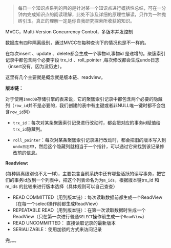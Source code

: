 > 每日一个知识点系列的目的是针对某一个知识点进行概括性总结，可在一分钟内完成知识点的阅读理解，此处不涉及详细的原理性解读，只作为一种抛砖引玉。真正的理解一定是你自我研究探索所收获的知识。



MVCC，Multi-Version Concurrency Control，多版本并发控制 

数据库有四种隔离级别，通过MVCC在每种查询下的情况也是不一样的。

在每次insert 、update 、delete都会生成一个事物id,事物id 是递增的。聚簇索引记录中都包含两个必要字段 trx_id 、roll_pointer ,每次修改都会生成undo日志（insert没有，因为没历史）。

这里有几个主要就是概念就是版本链、readview。

**版本链：**

对于使用`InnoDB`存储引擎的表来说，它的聚簇索引记录中都包含两个必要的隐藏列（`row_id`并不是必要的，我们创建的表中有主键或者非NULL唯一键时都不会包含`row_id`列）

- `trx_id`：每次对某条聚簇索引记录进行改动时，都会把对应的事务id赋值给`trx_id`隐藏列。

- `roll_pointer`：每次对某条聚簇索引记录进行改动时，都会把旧的版本写入到`undo日志`中，然后这个隐藏列就相当于一个指针，可以通过它来找到该记录修改前的信息。

  

**Readview:**

 (每种隔离级别也不太一样)，主要包含当前系统中还有哪些活跃的读写事务，把它们的事务id放到一个列表中，把这个列表命名为为`m_ids`，根据版本链trx_id 和m_ids 的比较来进行版本选择（具体规则可以自己查查）

- READ COMMITTED（用到版本链）：每次读取数据前都生成一个ReadView（在每一个select操作前都生成ReadView）
- REPEATABLE READ（用到版本链）：在第一次读取数据时生成一个ReadView（只在第一次进行普通`SELECT`操作前生成一个`ReadView`）
- READ UNCOMMITTED： 直接读取记录的最新版本
- SERIALIZABLE：使用加锁的方式来访问记录

 完。。。